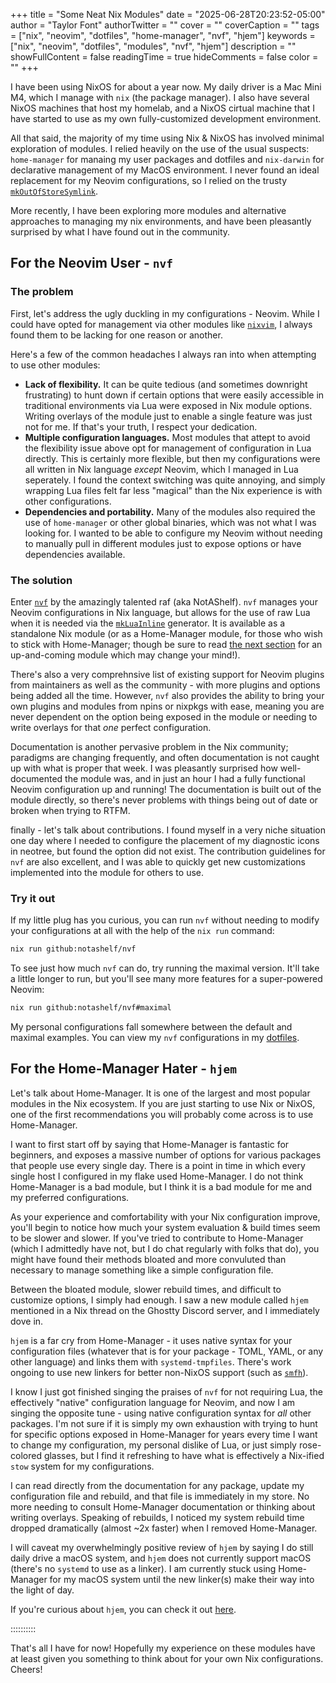 +++
title = "Some Neat Nix Modules"
date = "2025-06-28T20:23:52-05:00"
author = "Taylor Font"
authorTwitter = ""
cover = ""
coverCaption = ""
tags = ["nix", "neovim", "dotfiles", "home-manager", "nvf", "hjem"]
keywords = ["nix", "neovim", "dotfiles", "modules", "nvf", "hjem"]
description = ""
showFullContent = false
readingTime = true
hideComments = false
color = ""
+++

I have been using NixOS for about a year now. My daily driver is a Mac Mini M4,
which I manage with `nix` (the package manager). I also have several NixOS
machines that host my homelab, and a NixOS cirtual machine that I have started
to use as my own fully-customized development environment.

All that said, the majority of my time using Nix & NixOS has involved minimal
exploration of modules. I relied heavily on the use of the usual suspects:
`home-manager` for manaing my user packages and dotfiles and `nix-darwin` for
declarative management of my MacOS environment. I never found an ideal
replacement for my Neovim configurations, so I relied on the trusty
[`mkOutOfStoreSymlink`](https://github.com/nix-community/home-manager/blob/76d0c31fce2aa0c71409de953e2f9113acd5b656/modules/files.nix#L76-L119).

More recently, I have been exploring more modules and alternative approaches to
managing my nix environments, and have been pleasantly surprised by what I have
found out in the community.

## For the Neovim User - `nvf`

### The problem

First, let's address the ugly duckling in my configurations - Neovim. While I
could have opted for management via other modules like
[`nixvim`](https://github.com/nix-community/nixvim), I always found them to be
lacking for one reason or another.

Here's a few of the common headaches I always ran into when attempting to use
other modules:

- **Lack of flexibility.** It can be quite tedious (and sometimes downright
  frustrating) to hunt down if certain options that were easily accessible in
  traditional environments via Lua were exposed in Nix module options. Writing
  overlays of the module just to enable a single feature was just not for me. If
  that's your truth, I respect your dedication.
- **Multiple configuration languages.** Most modules that attept to avoid the
  flexibility issue above opt for management of configuration in Lua directly.
  This is certainly more flexible, but then my configurations were all written
  in Nix language _except_ Neovim, which I managed in Lua seperately. I found
  the context switching was quite annoying, and simply wrapping Lua files felt
  far less "magical" than the Nix experience is with other configurations.
- **Dependencies and portability.** Many of the modules also required the use of
  `home-manager` or other global binaries, which was not what I was looking for.
  I wanted to be able to configure my Neovim without needing to manually pull in
  different modules just to expose options or have dependencies available.

### The solution

Enter [`nvf`](https://github.com/NotAShelf/nvf) by the amazingly talented raf
(aka NotAShelf). `nvf` manages your Neovim configurations in Nix language, but
allows for the use of raw Lua when it is needed via the
[`mkLuaInline`](https://nixos.org/manual/nixpkgs/unstable/#function-library-lib.generators.mkLuaInline)
generator. It is available as a standalone Nix module (or as a Home-Manager
module, for those who wish to stick with Home-Manager; though be sure to read
[the next section](#for-the-home-manager-hater---hjem) for an up-and-coming
module which may change your mind!).

There's also a very comprehnsive list of existing support for Neovim plugins
from maintainers as well as the community - with more plugins and options being
added all the time. However, `nvf` also provides the ability to bring your own
plugins and modules from npins or nixpkgs with ease, meaning you are never
dependent on the option being exposed in the module or needing to write overlays
for that _one_ perfect configuration.

Documentation is another pervasive problem in the Nix community; paradigms are
changing frequently, and often documentation is not caught up with what is
proper that week. I was pleasantly surprised how well-documented the module was,
and in just an hour I had a fully functional Neovim configuration up and
running! The documentation is built out of the module directly, so there's never
problems with things being out of date or broken when trying to RTFM.

finally - let's talk about contributions. I found myself in a very niche
situation one day where I needed to configure the placement of my diagnostic
icons in neotree, but found the option did not exist. The contribution
guidelines for `nvf` are also excellent, and I was able to quickly get new
customizations implemented into the module for others to use.

### Try it out

If my little plug has you curious, you can run `nvf` without needing to modify
your configurations at all with the help of the `nix run` command:

```bash
nix run github:notashelf/nvf
```

To see just how much `nvf` can do, try running the maximal version. It'll take a
little longer to run, but you'll see many more features for a super-powered
Neovim:

```bash
nix run github:notashelf/nvf#maximal
```

My personal configurations fall somewhere between the default and maximal
examples. You can view my `nvf` configurations in my
[dotfiles](https://github.com/taylrfnt/dotfiles/tree/main/modules/nvf).

## For the Home-Manager Hater - `hjem`

Let's talk about Home-Manager. It is one of the largest and most popular modules
in the Nix ecosystem. If you are just starting to use Nix or NixOS, one of the
first recommendations you will probably come across is to use Home-Manager.

I want to first start off by saying that Home-Manager is fantastic for
beginners, and exposes a massive number of options for various packages that
people use every single day. There is a point in time in which every single host
I configured in my flake used Home-Manager. I do not think Home-Manager is a bad
module, but I think it is a bad module for me and my preferred configurations.

As your experience and comfortability with your Nix configuration improve,
you'll begin to notice how much your system evaluation & build times seem to be
slower and slower. If you've tried to contribute to Home-Manager (which I
admittedly have not, but I do chat regularly with folks that do), you might have
found their methods bloated and more convuluted than necessary to manage
something like a simple configuration file.

Between the bloated module, slower rebuild times, and difficult to customize
options, I simply had enough. I saw a new module called `hjem` mentioned in a
Nix thread on the Ghostty Discord server, and I immediately dove in.

`hjem` is a far cry from Home-Manager - it uses native syntax for your
configuration files (whatever that is for your package - TOML, YAML, or any
other language) and links them with `systemd-tmpfiles`. There's work ongoing to
use new linkers for better non-NixOS support (such as
[`smfh`](https://github.com/feel-co/smfh)).

I know I just got finished singing the praises of `nvf` for not requiring Lua,
the effectively "native" configuration language for Neovim, and now I am singing
the opposite tune - using native configuration syntax for _all_ other packages.
I'm not sure if it is simply my own exhaustion with trying to hunt for specific
options exposed in Home-Manager for years every time I want to change my
configuration, my personal dislike of Lua, or just simply rose-colored glasses,
but I find it refreshing to have what is effectively a Nix-ified `stow` system
for my configurations.

I can read directly from the documentation for any package, update my
configuration file and rebuild, and that file is immediately in my store. No
more needing to consult Home-Manager documentation or thinking about writing
overlays. Speaking of rebuilds, I noticed my system rebuild time dropped
dramatically (almost ~2x faster) when I removed Home-Manager.

I will caveat my overwhelmingly positive review of `hjem` by saying I do still
daily drive a macOS system, and `hjem` does not currently support macOS (there's
no `systemd` to use as a linker). I am currently stuck using Home-Manager for my
macOS system until the new linker(s) make their way into the light of day.

If you're curious about `hjem`, you can check it out
[here](https://github.com/feel-co/hjem).

::::::::::

That's all I have for now! Hopefully my experience on these modules have at
least given you something to think about for your own Nix configurations.
Cheers!
